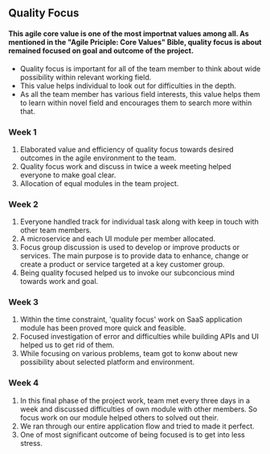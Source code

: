 ## Quality Focus
#### This agile core value is one of the most importnat values among all. As mentioned in the "Agile Priciple: Core Values" Bible, quality focus is about remained focused on goal and outcome of the project.

* Quality focus is important for all of the team member to think about wide possibility within relevant working field.
* This value helps individual to look out for difficulties in the depth.
* As all the team member has various field interests, this value helps them to learn within novel field and encourages them to search more within that.

### Week 1
1. Elaborated value and efficiency of quality focus towards desired outcomes in the agile environment to the team.
2. Quality focus work and discuss in twice a week meeting helped everyone to make goal clear.
3. Allocation of equal modules in the team project.

### Week 2
1. Everyone handled track for individual task along with keep in touch with other team members.
2. A microservice and each UI module per member allocated.
3. Focus group discussion is used to develop or improve products or services. The main purpose is to provide data to enhance, change or create a product or service targeted at a key customer group.
4. Being quality focused helped us to invoke our subconcious mind towards work and goal.

### Week 3
1. Within the time constraint, 'quality focus' work on SaaS application module has been proved more quick and feasible.
2. Focused investigation of error and difficulties while building APIs and UI helped us to get rid of them.
3. While focusing on various problems, team got to konw about new possibility about selected platform and environment.

### Week 4
1. In this final phase of the project work, team met every three days in a week and discussed difficulties of own module with other members. So focus work on our module helped others to solved out their. 
2. We ran through our entire application flow and tried to made it perfect.
3. One of most significant outcome of being focused is to get into less stress.
